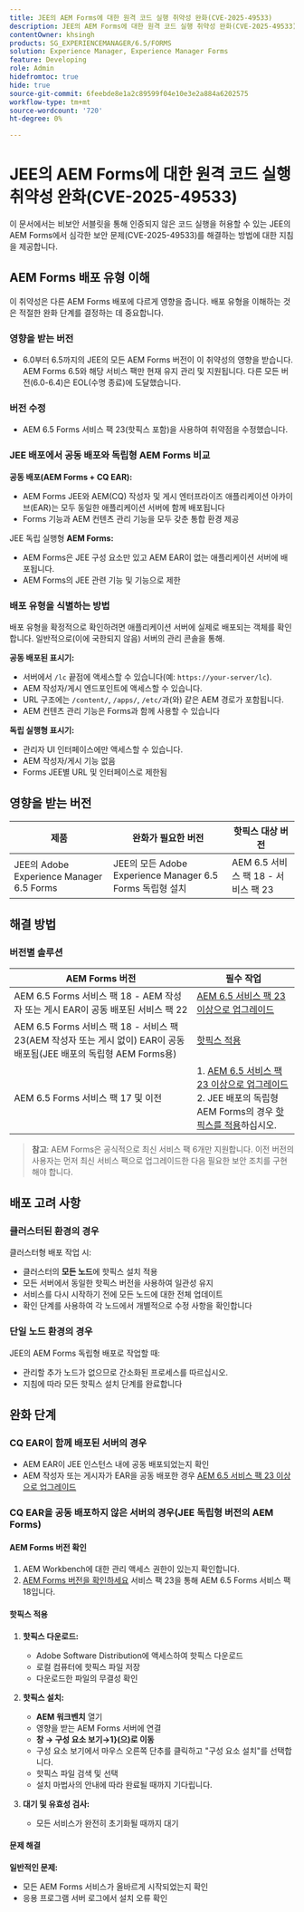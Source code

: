 ```yaml
---
title: JEE의 AEM Forms에 대한 원격 코드 실행 취약성 완화(CVE-2025-49533)
description: JEE의 AEM Forms에 대한 원격 코드 실행 취약성 완화(CVE-2025-49533)
contentOwner: khsingh
products: SG_EXPERIENCEMANAGER/6.5/FORMS
solution: Experience Manager, Experience Manager Forms
feature: Developing
role: Admin
hidefromtoc: true
hide: true
source-git-commit: 6feebde8e1a2c89599f04e10e3e2a884a6202575
workflow-type: tm+mt
source-wordcount: '720'
ht-degree: 0%

---
```



# JEE의 AEM Forms에 대한 원격 코드 실행 취약성 완화(CVE-2025-49533)

이 문서에서는 비보안 서블릿을 통해 인증되지 않은 코드 실행을 허용할 수 있는 JEE의 AEM Forms에서 심각한 보안 문제(CVE-2025-49533)를 해결하는 방법에 대한 지침을 제공합니다.

## AEM Forms 배포 유형 이해

이 취약성은 다른 AEM Forms 배포에 다르게 영향을 줍니다. 배포 유형을 이해하는 것은 적절한 완화 단계를 결정하는 데 중요합니다.

### 영향을 받는 버전

* 6.0부터 6.5까지의 JEE의 모든 AEM Forms 버전이 이 취약성의 영향을 받습니다. AEM Forms 6.5와 해당 서비스 팩만 현재 유지 관리 및 지원됩니다. 다른 모든 버전(6.0-6.4)은 EOL(수명 종료)에 도달했습니다.

### 버전 수정

* AEM 6.5 Forms 서비스 팩 23(핫픽스 포함)을 사용하여 취약점을 수정했습니다.

### JEE 배포에서 공동 배포와 독립형 AEM Forms 비교

**공동 배포(AEM Forms + CQ EAR):**

* AEM Forms JEE와 AEM(CQ) 작성자 및 게시 엔터프라이즈 애플리케이션 아카이브(EAR)는 모두 동일한 애플리케이션 서버에 함께 배포됩니다
* Forms 기능과 AEM 컨텐츠 관리 기능을 모두 갖춘 통합 환경 제공

JEE 독립 실행형 **AEM Forms:**

* AEM Forms은 JEE 구성 요소만 있고 AEM EAR이 없는 애플리케이션 서버에 배포됩니다.
* AEM Forms의 JEE 관련 기능 및 기능으로 제한

### 배포 유형을 식별하는 방법

배포 유형을 확정적으로 확인하려면 애플리케이션 서버에 실제로 배포되는 객체를 확인합니다. 일반적으로(이에 국한되지 않음) 서버의 관리 콘솔을 통해.

**공동 배포된 표시기:**

* 서버에서 `/lc` 끝점에 액세스할 수 있습니다(예: `https://your-server/lc`).
* AEM 작성자/게시 엔드포인트에 액세스할 수 있습니다.
* URL 구조에는 `/content/`, `/apps/`, `/etc/`과(와) 같은 AEM 경로가 포함됩니다.
* AEM 컨텐츠 관리 기능은 Forms과 함께 사용할 수 있습니다

**독립 실행형 표시기:**

* 관리자 UI 인터페이스에만 액세스할 수 있습니다.
* AEM 작성자/게시 기능 없음
* Forms JEE별 URL 및 인터페이스로 제한됨


## 영향을 받는 버전

| 제품 | 완화가 필요한 버전 | 핫픽스 대상 버전 |
|---------|-----------------------------|-----------------------------|
| JEE의 Adobe Experience Manager 6.5 Forms | JEE의 모든 Adobe Experience Manager 6.5 Forms 독립형 설치 | AEM 6.5 서비스 팩 18 - 서비스 팩 23 |

## 해결 방법

### 버전별 솔루션

| AEM Forms 버전 | 필수 작업 |
|---|---|
| AEM 6.5 Forms 서비스 팩 18 - AEM 작성자 또는 게시 EAR이 공동 배포된 서비스 팩 22 | [AEM 6.5 서비스 팩 23 이상으로 업그레이드](/help/release-notes/release-notes.md) |
| AEM 6.5 Forms 서비스 팩 18 - 서비스 팩 23(AEM 작성자 또는 게시 없이) EAR이 공동 배포됨(JEE 배포의 독립형 AEM Forms용) | [핫픽스 적용](#apply-the-hotfix) |
| AEM 6.5 Forms 서비스 팩 17 및 이전 | &#x200B;1. [AEM 6.5 서비스 팩 23 이상으로 업그레이드](/help/release-notes/release-notes.md) <br> 2. JEE 배포의 독립형 AEM Forms의 경우 [핫픽스를 적용](#apply-the-hotfix)하십시오. |

> **참고**: AEM Forms은 공식적으로 최신 서비스 팩 6개만 지원합니다. 이전 버전의 사용자는 먼저 최신 서비스 팩으로 업그레이드한 다음 필요한 보안 조치를 구현해야 합니다.

## 배포 고려 사항

### 클러스터된 환경의 경우

클러스터형 배포 작업 시:

* 클러스터의 **모든 노드**&#x200B;에 핫픽스 설치 적용
* 모든 서버에서 동일한 핫픽스 버전을 사용하여 일관성 유지
* 서비스를 다시 시작하기 전에 모든 노드에 대한 전체 업데이트
* 확인 단계를 사용하여 각 노드에서 개별적으로 수정 사항을 확인합니다

### 단일 노드 환경의 경우

JEE의 AEM Forms 독립형 배포로 작업할 때:

* 관리할 추가 노드가 없으므로 간소화된 프로세스를 따르십시오.
* 지침에 따라 모든 핫픽스 설치 단계를 완료합니다

<!-- ## Vulnerability Verification

Before implementing the fix, verify if your system is vulnerable by executing the following tests:

### Test Commands

#### 1. Test with Exploitable Payload
```bash
curl -o /dev/null -s -w "Total time: %{time_total}\n" https://${FORMS_HOST}/FormServer/GetDocumentServlet?serDoc=H4sIAAAAAAAAAK1WTWxbRRCetR3bsZI2P80fhf4HkpS%2Bl5C2aXFEyA9tXV5IUEw4%2BGCtnxfnlffX3X3E6YEDElKvCC4ckRAcKIdISFQckLhy5gRCQkLigAQcygGp4md2nxOnIWqSNpH8dndmd76Zb2dmc%2Bc3aBEc%2Bm7Qt6gRScc1FrkTcEeuvRqxiH3w%2FegX96feWU9CogAp4dxiFuTswAsppzLgEnotddJUJ83ZTXm%2BHgJAAg2fDXjNoCG1V5iB57zAF0aFUV8dEMYMzpqnfv7o9q%2Fi1MfXEpB4AOUmvA3EgmzIg5BxuSahK0Z1qV8zlyR3%2FBoiItrUDmh24LrMlk4837ApjAZuxWVND%2B7%2F%2BeHgXX99IgFQDyV0BJEMI7kY4zpMrKYwrCQCPY%2BWDBH5xhbAOkV%2FDMeXjPvUNerClbYhOa0bReaFLpVMFHBsfX3hG%2F%2FOZ%2BNJSBegvez4VebLVyKvwngBDpXxgC9cJgsor5cgV66sSWYHVSYkJEulmRKky7ZLBS67SltomFWyvAUtZZ96TFGWsqCzvD2CB2%2BsKY9vDP7Fv4hroJf%2FHuip1X6IuVC3ifJEaebOvb6%2F0tniTw1x%2BtK3%2F3z1Naqfg%2FEMjBEYXxOBYNyhrhnSNTegVRFjXaXVGpPizJKMKsVGkIvxjgykCLyIlJpIqYmUmjGlpqbU3KDU1JSaPPKl4zFzuiKQLFtuGMtAmsARHZwTmEvaB%2BeWumACHbFLy4wLTITXCnMEyHUC7bOYFZL6cpm6EWv5%2FMT799778Y8XCKQnHd%2BROEkODS8TSM3iBeQgCR1t0AbtBA5bjs%2FiSyvGCF1WYCMARRhcN4QpueIIAhesRyAlT6BVJ8MbAfcI8CFrrwTNLcznSzvu9tzmXtEgiPEmV6pKrlG%2F6jKeV3HnXqrbLNS1k4EBApf36sJGLJvnCWSrgR15mOsEzu0rFDy6EvuEVM48fmAEPtkfl7siVqVnzhXnp%2BuOKKBId8AD4T%2FrNMypHHoULwhkGtwRmD4A5nJLQcRtdsVR2d3WyF5D1RwuC77PuO5DDNPlGQLHd0l7At07JD6GPWm7jfrraHa44gpnqleMEHyyXMZCrK%2Bh68PLbfAsnMvBWTCwoJcktd%2Bcp2GjAJ9serC4it6NTYxdnLh8cfzC%2BbFRbFbHrIfp83ASsAPgrwV%2FT0AGsji2ql4IOUjhHHsBfg%2BhxMSR4Ngy8iUcXtdbOvGb1kITuvDbFm%2BAbuyVgPMe6MVdfThXpvq1mSn1vijtdhPntYkTsbJhArRXR7UeQ4Wn8IQye%2Bx%2FZgt6tYPZS9rsSKzc0exxBE3o2Uk4hfBZGN4MWq2Vrv1TSBKrs%2Fv2u3fBXNebR3UgROlPa8wzMIhjTtP0NAxBa6TeqA7c%2B93mC3I0AwkCp3drlleCQL8YW3JjoXID3%2FjHfwFu%2FuL8Puld7T%2FoF2Bw1xcAg9pffQ3spb6SaPahWUz2nsWT27L4iNb36G%2BvTrjYXD%2BCtOJ%2FTymsKB6uEqirm26v%2FwfLba%2FhawoAAA%3D%3D
```

#### 2. Test with Non-Exploitable Payload
```bash
curl -o /dev/null -s -w "Total time: %{time_total}\n" https://${FORMS_HOST}/FormServer/GetDocumentServlet?serDoc=1234
```

**Note**: Replace `${FORMS_HOST}` with your actual Forms server hostname and port.

### Vulnerability Confirmation
* **Vulnerable System**: Response time ≥ 5 seconds for exploitable payload
* **Secure System**: Response time ~600ms for both payloads
* **Indicator**: Significant difference in response times confirms the vulnerability -->

## 완화 단계

### CQ EAR이 함께 배포된 서버의 경우

* AEM EAR이 JEE 인스턴스 내에 공동 배포되었는지 확인
* AEM 작성자 또는 게시자가 EAR을 공동 배포한 경우 [AEM 6.5 서비스 팩 23 이상으로 업그레이드](/help/release-notes/release-notes.md)

### CQ EAR을 공동 배포하지 않은 서버의 경우(JEE 독립형 버전의 AEM Forms)

#### AEM Forms 버전 확인

1. AEM Workbench에 대한 관리 액세스 권한이 있는지 확인합니다.
1. [AEM Forms 버전을 확인하세요](https://experienceleaguecommunities.adobe.com/t5/adobe-experience-manager/how-find-the-aem-forms-version-using-the-aem-admin-or-system/m-p/603733) 서비스 팩 23을 통해 AEM 6.5 Forms 서비스 팩 18입니다.

#### 핫픽스 적용

1. **핫픽스 다운로드:**
   * Adobe Software Distribution에 액세스하여 핫픽스 다운로드
   * 로컬 컴퓨터에 핫픽스 파일 저장
   * 다운로드한 파일의 무결성 확인

2. **핫픽스 설치:**
   * **AEM 워크벤치** 열기
   * 영향을 받는 AEM Forms 서버에 연결
   * **창 → 구성 요소 보기→1&rbrace;(으)로 이동**
   * 구성 요소 보기에서 마우스 오른쪽 단추를 클릭하고 &quot;구성 요소 설치&quot;를 선택합니다.
   * 핫픽스 파일 검색 및 선택
   * 설치 마법사의 안내에 따라 완료될 때까지 기다립니다.

3. **대기 및 유효성 검사:**
   * 모든 서비스가 완전히 초기화될 때까지 대기

#### 문제 해결

**일반적인 문제:**

* 모든 AEM Forms 서비스가 올바르게 시작되었는지 확인
* 응용 프로그램 서버 로그에서 설치 오류 확인

